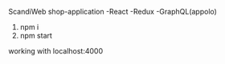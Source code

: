 ScandiWeb shop-application
-React
-Redux
-GraphQL(appolo)

1. npm i
2. npm start

working with localhost:4000
